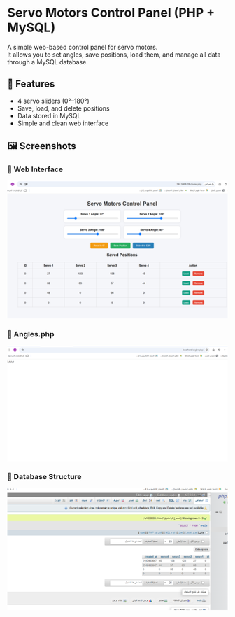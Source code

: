 # Servo Motors Control Panel (PHP + MySQL)

A simple web-based control panel for servo motors.  
It allows you to set angles, save positions, load them, and manage all data through a MySQL database.

## 🔧 Features
- 4 servo sliders (0°–180°)
- Save, load, and delete positions
- Data stored in MySQL
- Simple and clean web interface

## 🖼️ Screenshots

### 🔹 Web Interface
![Web Page](webpage.png)

### 🔹 Angles.php
![Angles](angles.png)

### 🔹 Database Structure
![Database](database.png)

